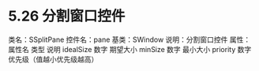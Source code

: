 # 5.26 分割窗口控件

类名：SSplitPane
控件名：pane
基类：SWindow
说明：分割窗口控件
属性：
属性名 类型 说明
idealSize 数字 期望大小
minSize 数字 最小大小
priority 数字 优先级（值越小优先级越高）
